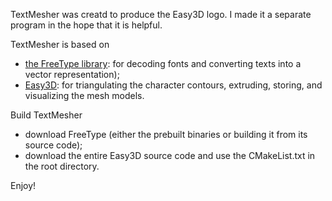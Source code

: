 TextMesher was creatd to produce the Easy3D logo. I made it a separate program in the hope that it is helpful.

TextMesher is based on
 - [the FreeType library](https://www.freetype.org/): for decoding fonts and converting texts into a vector representation);
 - [Easy3D](https://github.com/LiangliangNan/Easy3D): for triangulating the character contours, extruding, storing, and 
   visualizing the mesh models.

Build TextMesher
 - download FreeType (either the prebuilt binaries or building it from its source code);
 - download the entire Easy3D source code and use the CMakeList.txt in the root directory. 

Enjoy!
